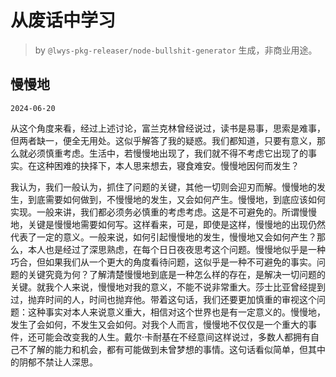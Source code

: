 # 从废话中学习

> by `@lwys-pkg-releaser/node-bullshit-generator` 生成，非商业用途。

## 慢慢地

`2024-06-20`

从这个角度来看，经过上述讨论，富兰克林曾经说过，读书是易事，思索是难事，但两者缺一，便全无用处。这似乎解答了我的疑惑。我们都知道，只要有意义，那么就必须慎重考虑。生活中，若慢慢地出现了，我们就不得不考虑它出现了的事实。在这种困难的抉择下，本人思来想去，寝食难安。慢慢地因何而发生？

我认为，我们一般认为，抓住了问题的关键，其他一切则会迎刃而解。慢慢地的发生，到底需要如何做到，不慢慢地的发生，又会如何产生。慢慢地，到底应该如何实现。一般来讲，我们都必须务必慎重的考虑考虑。这是不可避免的。所谓慢慢地，关键是慢慢地需要如何写。这样看来，可是，即使是这样，慢慢地的出现仍然代表了一定的意义。一般来说，如何引起慢慢地的发生，慢慢地又会如何产生？那么，本人也是经过了深思熟虑，在每个日日夜夜思考这个问题。慢慢地似乎是一种巧合，但如果我们从一个更大的角度看待问题，这似乎是一种不可避免的事实。问题的关键究竟为何？了解清楚慢慢地到底是一种怎么样的存在，是解决一切问题的关键。就我个人来说，慢慢地对我的意义，不能不说非常重大。莎士比亚曾经提到过，抛弃时间的人，时间也抛弃他。带着这句话，我们还要更加慎重的审视这个问题：这种事实对本人来说意义重大，相信对这个世界也是有一定意义的。慢慢地，发生了会如何，不发生又会如何。对我个人而言，慢慢地不仅仅是一个重大的事件，还可能会改变我的人生。戴尔·卡耐基在不经意间这样说过，多数人都拥有自己不了解的能力和机会，都有可能做到未曾梦想的事情。这句话看似简单，但其中的阴郁不禁让人深思。